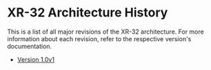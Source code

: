 # XR-32 Architecture History

This is a list of all major revisions of the XR-32 architecture. For more information about each revision, refer to the respective version's documentation.

- [Version 1.0v1](1.0v1/README.md)
